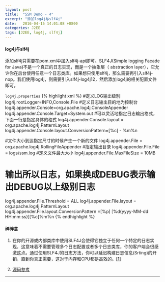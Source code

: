 ```yaml
---
layout: post
title:  "SSM Demo - 4"
excerpt: "添加log4j与slf4j"
date:   2016-04-15 14:01:08 +0800
categories: J2EE
tags: [J2EE, log4j, slf4j]
---
```


#### log4j与slf4j

添加slf4j只需要在pom.xml中加入slf4j-api即可。SLF4J(Simple logging Facade for Java)不是一个真正的日志实现，而是一个抽象层（ abstraction layer），它允许你在后台使用任意一个日志类库。如果想只使用slf4j，那么需要再引入slf4j-nop。我们使用log4j，则需要引入slf4j-log4j12，然后添加log4j的相关配置文件即可。


`log4j.properties`
{% highlight xml %}
#定义LOG输出级别
log4j.rootLogger=INFO,Console,File
#定义日志输出目的地为控制台
log4j.appender.Console=org.apache.log4j.ConsoleAppender
log4j.appender.Console.Target=System.out
#可以灵活地指定日志输出格式，下面一行是指定具体的格式
log4j.appender.Console.layout = org.apache.log4j.PatternLayout
log4j.appender.Console.layout.ConversionPattern=[%c] - %m%n

#文件大小到达指定尺寸的时候产生一个新的文件
log4j.appender.File = org.apache.log4j.RollingFileAppender
#指定输出目录
log4j.appender.File.File = logs/ssm.log
#定义文件最大大小
log4j.appender.File.MaxFileSize = 10MB
# 输出所以日志，如果换成DEBUG表示输出DEBUG以上级别日志
log4j.appender.File.Threshold = ALL
log4j.appender.File.layout = org.apache.log4j.PatternLayout
log4j.appender.File.layout.ConversionPattern =[%p] [%d{yyyy-MM-dd HH\:mm\:ss}][%c]%m%n
{% endhighlight %}


#### 碎碎念

1. 在你的开源或内部类库中使用SLF4J会使得它独立于任何一个特定的日志实现，这意味着不需要管理多个日志配置或者多个日志类库，你的客户端会很感激这点。通过使用SLF4J的日志方法，你可以延迟构建日志信息(Srting)的开销，直到你真正需要，这对于内存和CPU都是高效的。[[1]](http://www.importnew.com/7450.html)

2. [源码参考](https://github.com/jiangpz/ssm/tree/6def9be6d4cb64398a191002b56b601624cee61c)


-------
